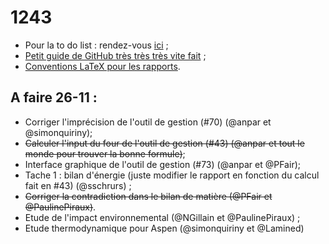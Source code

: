﻿1243
====

* Pour la to do list : rendez-vous [ici](https://github.com/anpar/1243/issues) ;
* [Petit guide de GitHub très très très vite fait](https://github.com/anpar/1243/wiki/How-to-use-GitHub-(for-dummies)) ;
* [Conventions LaTeX pour les rapports](https://github.com/anpar/1243/wiki/Convention-LaTeX-pour-les-rapports).

A faire 26-11 :
---------------
* Corriger l'imprécision de l'outil de gestion (#70) (@anpar et @simonquiriny);
* ~~Calculer l'input du four de l'outil de gestion (#43) (@anpar et tout le monde pour trouver la bonne formule)~~;
* Interface graphique de l'outil de gestion (#73) (@anpar et @PFair);
* Tache 1 : bilan d'énergie (juste modifier le rapport en fonction du calcul fait en #43) (@sschrurs) ;
* ~~Corriger la contradiction dans le bilan de matière (@PFair et @PaulinePiraux)~~.
* Etude de l'impact environnemental (@NGillain et @PaulinePiraux) ;
* Etude thermodynamique pour Aspen (@simonquiriny et @Lamined)
